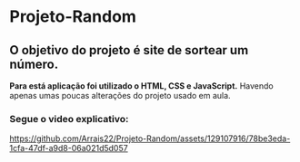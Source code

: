 # Projeto-Random

## O objetivo do projeto é site de sortear um número.
<strong>Para está aplicação foi utilizado o HTML, CSS e JavaScript.</strong>
Havendo apenas umas poucas alterações do projeto usado em aula.

### Segue o video explicativo:

https://github.com/Arrais22/Projeto-Random/assets/129107916/78be3eda-1cfa-47df-a9d8-06a021d5d057
